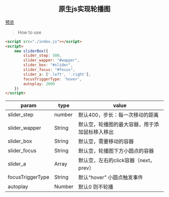 <h2 align="center">原生js实现轮播图</h2>

<a href="https://xiezy1.github.io/Rotation-map/index.html">预览</a>

> How to use

```html
<script src="./index.js"></script>
<script>
    new sliderBox({
        slider_step: 500,
        slider_wapper: "#wapper",
        slider_box: "#slider",
        slider_focus: "#focus",
        slider_a: ['.left', '.right'],
        focusTriggerType: 'hover',
        autoplay: 2000
    })
</script>
```



| param            | type   | value                                          |
| ---------------- | ------ | ---------------------------------------------- |
| slider_step      | number | 默认400，步长：每一次移动的距离                |
| slider_wapper    | String | 默认空，轮播图的最大容器，用于添加鼠标移入移出 |
| slider_box       | String | 默认空，需要移动的容器                         |
| slider_focus     | String | 默认空，轮播图下方小圆点的容器                 |
| slider_a         | Array  | 默认空，左右的click容器（next，prev）          |
| focusTriggerType | String | 默认“hover” 小圆点触发事件                     |
| autoplay         | Number | 默认0 则不轮播                                 |

